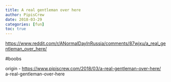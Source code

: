 ```yaml
---
title: A real gentleman over here
author: PipisCrew
date: 2018-03-29
categories: [fun]
toc: true
---
```


https://www.reddit.com/r/ANormalDayInRussia/comments/87wjxu/a_real_gentleman_over_here/

#boobs

origin - https://www.pipiscrew.com/2018/03/a-real-gentleman-over-here/ a-real-gentleman-over-here